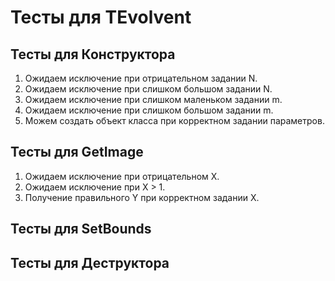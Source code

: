 ﻿# Тесты для TEvolvent

## Тесты для Конструктора
1. Ожидаем исключение при отрицательном задании N. 
2. Ожидаем исключение при слишком большом задании N. 
3. Ожидаем исключение при слишком маленьком задании m. 
4. Ожидаем исключение при слишком большом задании m. 
5. Можем создать объект класса при корректном задании параметров. 


## Тесты для GetImage
1. Ожидаем исключение при отрицательном X. 
2. Ожидаем исключение при X > 1. 
3. Получение правильного Y при корректном задании X. 

## Тесты для SetBounds


## Тесты для Деструктора
